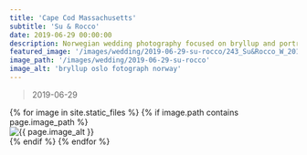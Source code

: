 ```yaml
---
title: 'Cape Cod Massachusetts'
subtitle: 'Su & Rocco'
date: 2019-06-29 00:00:00
description: Norwegian wedding photography focused on bryllup and portrait photography. 
featured_image: '/images/wedding/2019-06-29-su-rocco/243_Su&Rocco_W_20190630.JPG'
image_path: '/images/wedding/2019-06-29-su-rocco'
image_alt: 'bryllup oslo fotograph norway'
---
```


> 2019-06-29

<!-- DO NOT EDIT BELOW -->
<div class="image-wrap" >
{% for image in site.static_files %}
    {% if image.path contains page.image_path %}
        <div class="image-wrap" >
        <img src="{{ site.baseurl }}{{ image.path }}" alt="{{ page.image_alt }}" />
        </div>
    {% endif %}
{% endfor %}
